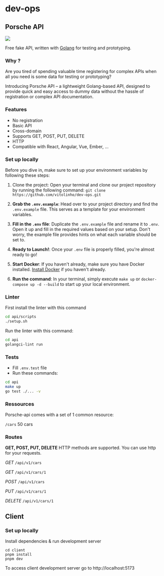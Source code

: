 # dev-ops

## Porsche API

<img src="https://logodownload.org/wp-content/uploads/2021/02/porsche-logo-0.png"/>

Free fake API, written with <a href="https://go.dev/" target="_blank">Golang</a> for testing and prototyping.

### Why ?
Are you tired of spending valuable time registering for complex APIs when all you need is some data for testing or prototyping?

Introducing Porsche API – a lightweight Golang-based API, designed to provide quick and easy access to dummy data without the hassle of registration or complex API documentation.

### Features
* No registration
* Basic API
* Cross-domain
* Supports GET, POST, PUT, DELETE
* HTTP
* Compatible with React, Angular, Vue, Ember, ...

### Set up locally

Before you dive in, make sure to set up your environment variables by following these steps:

1. Clone the project: Open your terminal and clone our project repository by running the following command:
`git clone https://github.com/vitolinho/dev-ops.git`

2. **Grab the `.env.example`**: Head over to your project directory and find the `.env.example` file. This serves as a template for your environment variables.

3. **Fill in the `.env` file**: Duplicate the `.env.example` file and rename it to `.env`. Open it up and fill in the required values based on your setup. Don't worry, the example file provides hints on what each variable should be set to.

4. **Ready to Launch!**: Once your `.env` file is properly filled, you're almost ready to go!

5. **Start Docker**: If you haven't already, make sure you have Docker installed. [Install Docker](https://docs.docker.com/get-docker/) if you haven't already.

6. **Run the command**: In your terminal, simply execute `make up` or `docker-compose up -d --build` to start up your local environment.

### Linter
First install the linter with this command
```bash
cd api/scripts
./setup.sh
```

Run the linter with this command:
```bash
cd api
golangci-lint run
```

### Tests
* Fill `.env.test` file
* Run these commands:
```bash
cd api
make up
go test ./... -v
```

### Ressources

Porsche-api comes with a set of 1 common resource:

`/cars` 50 cars

### Routes

**GET, POST, PUT, DELETE** HTTP methods are supported. You can use http for your requests.<br>

*GET* `/api/v1/cars`<br>

*GET* `/api/v1/cars/1`<br>

*POST* `/api/v1/cars`<br>

*PUT* `/api/v1/cars/1`<br>

*DELETE* `/api/v1/cars/1`<br>

## Client

### Set up locally
Install dependencies & run development server
```
cd client
pnpm install
pnpm dev
```

To access client development server go to http://localhost:5173
